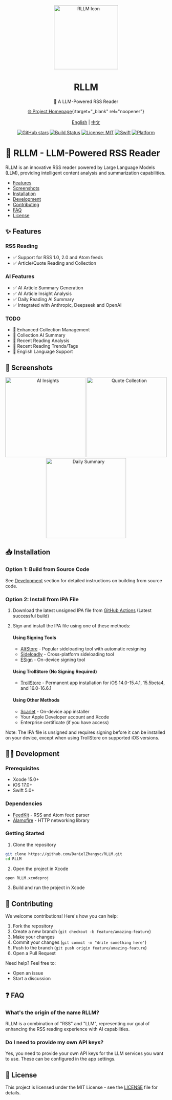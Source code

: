 <div align="center">

<img src="icon.png" alt="RLLM Icon" width="200"/>

# RLLM

🌟 A LLM-Powered RSS Reader

[🌐 Project Homepage](https://rllm.xy0v0.top){:target="_blank" rel="noopener"}

[English](README.md) | [中文](README_CN.md)

[![GitHub stars](https://img.shields.io/github/stars/DanielZhangyc/RLLM.svg?style=social)](https://github.com/DanielZhangyc/RLLM/stargazers)
[![Build Status](https://github.com/DanielZhangyc/RLLM/actions/workflows/swift.yml/badge.svg)](https://github.com/DanielZhangyc/RLLM/actions/workflows/swift.yml)
[![License: MIT](https://img.shields.io/badge/License-MIT-yellow.svg)](https://opensource.org/licenses/MIT)
[![Swift](https://img.shields.io/badge/Swift-5.0-orange.svg)](https://swift.org)
[![Platform](https://img.shields.io/badge/platform-iOS-lightgrey.svg)](https://www.apple.com/ios/)

</div>

# 📖 RLLM - LLM-Powered RSS Reader

RLLM is an innovative RSS reader powered by Large Language Models (LLM), providing intelligent content analysis and summarization capabilities.

- [Features](#features)
- [Screenshots](#screenshots)
- [Installation](#installation)
- [Development](#development)
- [Contributing](#contributing)
- [FAQ](#faq)
- [License](#license)

<a id="features"></a>
## ✨ Features

### RSS Reading
- ✅ Support for RSS 1.0, 2.0 and Atom feeds
- ✅ Article/Quote Reading and Collection

### AI Features
- ✅ AI Article Summary Generation
- ✅ AI Article Insight Analysis
- ✅ Daily Reading AI Summary
- ✅ Integrated with Anthropic, Deepseek and OpenAI

### TODO
- 📝 Enhanced Collection Management
- 📝 Collection AI Summary
- 📝 Recent Reading Analysis
- 📝 Recent Reading Trends/Tags
- 📝 English Language Support

<a id="screenshots"></a>
## 📱 Screenshots

<div align="center">
<img src="https://github.com/DanielZhangyc/RLLM/blob/main/Screenshots/1.PNG?raw=true" alt="AI Insights" width="250"/>
<img src="https://github.com/DanielZhangyc/RLLM/blob/main/Screenshots/2.PNG?raw=true" alt="Quote Collection" width="250"/>
<img src="https://github.com/DanielZhangyc/RLLM/blob/main/Screenshots/3.PNG?raw=true" alt="Daily Summary" width="250"/>
</div>

<a id="installation"></a>
## 📥 Installation

### Option 1: Build from Source Code

See [Development](#development) section for detailed instructions on building from source code.

### Option 2: Install from IPA File

1. Download the latest unsigned IPA file from [GitHub Actions](https://github.com/DanielZhangyc/RLLM/actions) (Latest successful build)
2. Sign and install the IPA file using one of these methods:

   #### Using Signing Tools
   - [AltStore](https://altstore.io) - Popular sideloading tool with automatic resigning
   - [Sideloadly](https://sideloadly.io) - Cross-platform sideloading tool
   - [ESign](https://esign.yyyue.xyz) - On-device signing tool
   
   #### Using TrollStore (No Signing Required)
   - [TrollStore](https://github.com/opa334/TrollStore) - Permanent app installation for iOS 14.0-15.4.1, 15.5beta4, and 16.0-16.6.1
   
   #### Using Other Methods
   - [Scarlet](https://usescarlet.com) - On-device app installer
   - Your Apple Developer account and Xcode
   - Enterprise certificate (if you have access)

Note: The IPA file is unsigned and requires signing before it can be installed on your device, except when using TrollStore on supported iOS versions.

<a id="development"></a>
## 👨‍💻 Development

### Prerequisites

- Xcode 15.0+
- iOS 17.0+
- Swift 5.0+

### Dependencies

- [FeedKit](https://github.com/nmdias/FeedKit) - RSS and Atom feed parser
- [Alamofire](https://github.com/Alamofire/Alamofire) - HTTP networking library

### Getting Started

1. Clone the repository
```bash
git clone https://github.com/DanielZhangyc/RLLM.git
cd RLLM
```

2. Open the project in Xcode
```bash
open RLLM.xcodeproj
```

3. Build and run the project in Xcode

<a id="contributing"></a>
## 🤝 Contributing

We welcome contributions! Here's how you can help:

1. Fork the repository
2. Create a new branch (`git checkout -b feature/amazing-feature`)
3. Make your changes
4. Commit your changes (`git commit -m 'Write something here'`)
5. Push to the branch (`git push origin feature/amazing-feature`)
6. Open a Pull Request

Need help? Feel free to:
- Open an issue
- Start a discussion

<a id="faq"></a>
## ❓ FAQ

### What's the origin of the name RLLM?
RLLM is a combination of "RSS" and "LLM", representing our goal of enhancing the RSS reading experience with AI capabilities.

### Do I need to provide my own API keys?
Yes, you need to provide your own API keys for the LLM services you want to use. These can be configured in the app settings.

<a id="license"></a>
## 📄 License

This project is licensed under the MIT License - see the [LICENSE](LICENSE) file for details.
